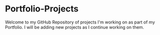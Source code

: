 # Portfolio-Projects

Welcome to my GitHub Repository of projects I'm working on as part of my Portfolio. I will be adding new projects as I continue working on them.
